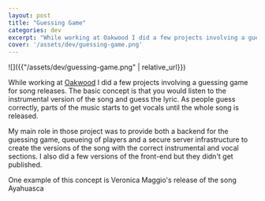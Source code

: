 ```yaml
---
layout: post
title: "Guessing Game"
categories: dev
excerpt: "While working at Oakwood I did a few projects involving a guessing game for song releases. The basic concept is that you would listen to the instrumental version of the song and guess the lyric."
cover: '/assets/dev/guessing-game.png'
---
```


![]({{"/assets/dev/guessing-game.png" | relative_url}})

While working at [Oakwood](http://oakwood.se/) I did a few projects involving a guessing game for song releases. The basic concept is that you would listen to the instrumental version of the song and guess the lyric. As people guess correctly, parts of the music starts to get vocals until the whole song is released.

My main role in those project was to provide both a backend for the guessing game, queueing of players and a secure server infrastructure to create the versions of the song with the correct instrumental and vocal sections. I also did a few versions of the front-end but they didn't get published.

One example of this concept is Veronica Maggio's release of the song Ayahuasca
